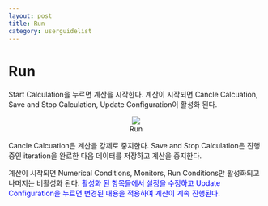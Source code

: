 ```yaml
---
layout: post
title: Run
category: userguidelist
---
```


# Run

Start Calculation을 누르면 계산을 시작한다. 계산이 시작되면 Cancle Calcuation, Save and Stop Calculation, Update Configuration이 활성화 된다.

<p align='center'>
    <img src="https://github.com/nextfoam/baram-pages/raw/main/screenshots/pic/run.png"> <br> Run
</p>

Cancle Calcuation은 계산을 강제로 중지한다. Save and Stop Calculation은 진행중인 iteration을 완료한 다음 데이터를 저장하고 계산을 중지한다.

계산이 시작되면 Numerical Conditions, Monitors, Run Conditions만 활성화되고 나머지는 비활성화 된다. <span style="color:blue">활성화 된 항목들에서 설정을 수정하고 Update Configuration을 누르면 변경된 내용을 적용하여 계산이 계속 진행된다.</span>

